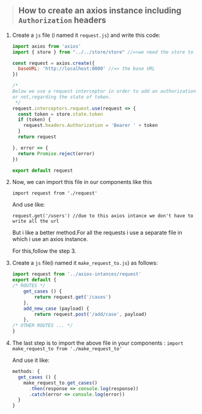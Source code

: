> ## How to create an axios instance including `Authorization` headers



1. Create a `js` file (i named it `request.js`)  and write this code:

   ```javascript
   import axios from 'axios'
   import { store } from "../../store/store" //=>we need the store to access the token
   
   const request = axios.create({
     baseURL: 'http://localhost:8000' //=> the base URL
   })
   
   /*
   Below we use a request interceptor in order to add an authorization header
   or not,regarding the state of token.
    */
   request.interceptors.request.use(request => {
     const token = store.state.token
     if (token) {
       request.headers.Authorization = 'Bearer ' + token
     }
     return request
   
   }, error => {
     return Promise.reject(error)
   })
   
   export default request
   ```

2. Now, we can import this file in our components like this

   `import request from './request'`

   And use like:

   `request.get('/users') //due to this axios intance we don't have to write all the url`

   But i like a better method.For all the requests i use a separate file in which i use an axios instance.

   For this,follow the step 3.

3. Create a `js` file(i named it `make_request_to.js`) as follows:

   ```javascript
   import request from '../axios-intances/request'
   export default {
   /* ROUTES */
       get_cases () {
           return request.get('/cases')
       },
       add_new_case (payload) {
           return request.post('/add/case', payload)
       },
   /* OTHER ROUTES ... */
   }
   ```

   

4. The last step is to import the above file in your components :
   `import make_request_to from './make_request_to'`

   And use it like:

   ```javascript
   methods: {
     get_cases () {
       make_request_to.get_cases()
         .then(response => console.log(response))
         .catch(error => console.log(error))
     }
   }
   ```

